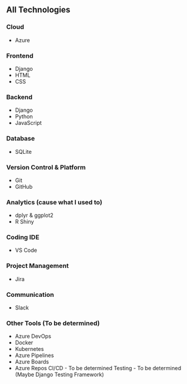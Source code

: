 ## All Technologies

### Cloud
- Azure

### Frontend
- Django
- HTML
- CSS

### Backend
- Django
- Python
- JavaScript

### Database
- SQLite

### Version Control & Platform
- Git
- GitHub


### Analytics (cause what I used to)
- dplyr & ggplot2
- R Shiny

### Coding IDE
- VS Code

### Project Management
- Jira

### Communication
- Slack

### Other Tools (To be determined)
- Azure DevOps
- Docker
- Kubernetes
- Azure Pipelines
- Azure Boards
- Azure Repos
 CI/CD - To be determined
 Testing - To be determined (Maybe Django Testing Framework)